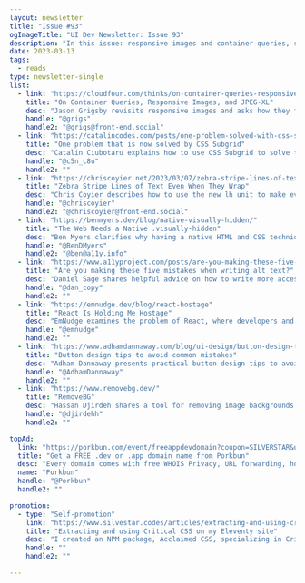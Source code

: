 ```yaml
---
layout: newsletter
title: "Issue #93"
ogImageTitle: "UI Dev Newsletter: Issue 93"
description: "In this issue: responsive images and container queries, subgrid usage, native .visually-hidden solution, and more."
date: 2023-03-13
tags:
  - reads
type: newsletter-single
list:
  - link: "https://cloudfour.com/thinks/on-container-queries-responsive-images-and-jpeg-xl/"
    title: "On Container Queries, Responsive Images, and JPEG-XL"
    desc: "Jason Grigsby revisits responsive images and asks how they fit in a container query world."
    handle: "@grigs"
    handle2: "@grigs@front-end.social"
  - link: "https://catalincodes.com/posts/one-problem-solved-with-css-subgrid"
    title: "One problem that is now solved by CSS Subgrid"
    desc: "Catalin Ciubotaru explains how to use CSS Subgrid to solve the problem of aligning content in different columns."
    handle: "@c5n_c8u"
    handle2: ""
  - link: "https://chriscoyier.net/2023/03/07/zebra-stripe-lines-of-text-even-when-they-wrap/"
    title: "Zebra Stripe Lines of Text Even When They Wrap"
    desc: "Chris Coyier describes how to use the new lh unit to make every other line of text in a different color."
    handle: "@chriscoyier"
    handle2: "@chriscoyier@front-end.social"
  - link: "https://benmyers.dev/blog/native-visually-hidden/"
    title: "The Web Needs a Native .visually-hidden"
    desc: "Ben Myers clarifies why having a native HTML and CSS technique for hiding elements visually while making them accessible by assistive technologies would be a great win."
    handle: "@BenDMyers"
    handle2: "@ben@a11y.info"
  - link: "https://www.a11yproject.com/posts/are-you-making-these-five-mistakes-when-writing-alt-text/"
    title: "Are you making these five mistakes when writing alt text?"
    desc: "Daniel Sage shares helpful advice on how to write more accessible alt text for images."
    handle: "@dan_copy"
    handle2: ""
  - link: "https://emnudge.dev/blog/react-hostage"
    title: "React Is Holding Me Hostage"
    desc: "EmNudge examines the problem of React, where developers and companies become too reliant on it and find it difficult to switch to other technologies."
    handle: "@emnudge"
    handle2: ""
  - link: "https://www.adhamdannaway.com/blog/ui-design/button-design-tips"
    title: "Button design tips to avoid common mistakes"
    desc: "Adham Dannaway presents practical button design tips to avoid everyday usability and accessibility problems."
    handle: "@AdhamDannaway"
    handle2: ""
  - link: "https://www.removebg.dev/"
    title: "RemoveBG"
    desc: "Hassan Djirdeh shares a tool for removing image backgrounds for free."
    handle: "@djirdehh"
    handle2: ""

topAd:
  link: "https://porkbun.com/event/freeappdevdomain?coupon=SILVERSTAR&utm_source=silverstar&utm_medium=newsletter&utm_campaign=2023"
  title: "Get a FREE .dev or .app domain name from Porkbun"
  desc: "Every domain comes with free WHOIS Privacy, URL forwarding, hosting trials and more. All backed by incredible support and 5-star reviews."
  name: "Porkbun"
  handle: "@Porkbun"
  handle2: ""

promotion:
  - type: "Self-promotion"
    link: "https://www.silvestar.codes/articles/extracting-and-using-critical-css-on-my-eleventy-site/"
    title: "Extracting and using Critical CSS on my Eleventy site"
    desc: "I created an NPM package, Acclaimed CSS, specializing in Critical CSS extraction."
    handle: ""
    handle2: ""

---
```

